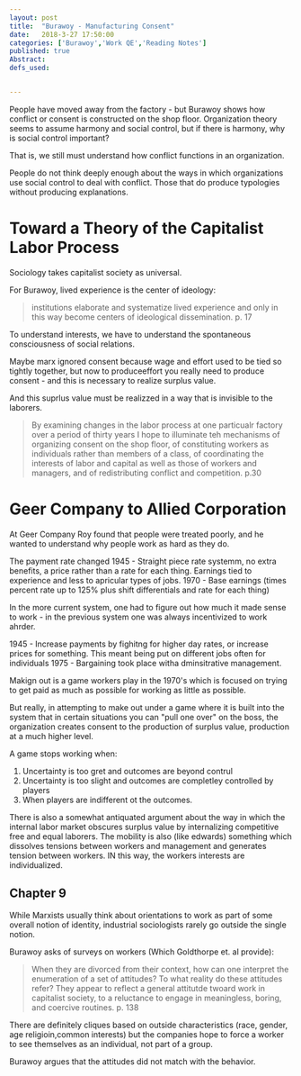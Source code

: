 ```yaml
---
layout: post
title:  "Burawoy - Manufacturing Consent"
date:   2018-3-27 17:50:00
categories: ['Burawoy','Work QE','Reading Notes']
published: true
Abstract:
defs_used:


---
```


People have moved away from the factory - but Burawoy shows how conflict or consent is constructed on the shop floor. Organization theory seems to assume harmony and social control, but if there is harmony, why is social control important?

That is, we still must understand how conflict functions in an organization.

People do not think deeply enough about the ways in which organizations use social control to deal with conflict. Those that do produce typologies without producing explanations.

# Toward a Theory of the Capitalist Labor Process

Sociology takes capitalist society as universal.

For Burawoy, lived experience is the center of ideology:
>institutions elaborate and systematize lived experience and only in this way become centers of ideological dissemination. p. 17

To understand interests, we have to understand the spontaneous consciousness of social relations.

Maybe marx ignored consent because wage and effort used to be tied so tightly together, but now to produceeffort you really need to produce consent - and this is necessary to realize surplus value.

And this suprlus value must be realizzed in a way that is invisible to the laborers.

>By examining changes in the labor process at one particualr factory over a period of thirty years I hope to illuminate teh mechanisms of organizing consent on the shop floor, of constituting workers as individuals rather than members of a class, of coordinating the interests of labor and capital as well as those of workers and managers, and of redistributing conflict and competition.  p.30

# Geer Company to Allied Corporation

At Geer Company Roy found that people were treated poorly, and he wanted to understand why people work as hard as they do.

The payment rate changed
1945 - Straight piece rate systemm, no extra benefits, a price rather than a rate for each thing. Earnings tied to experience and less to apricular types of jobs.
1970 - Base earnings (times percent rate up to 125% plus shift differentials and rate for each thing)

In the more current system, one had to figure out how much it made sense to work - in the previous system one was always incentivized to work ahrder.

1945 - Increase payments by fighitng for higher day rates, or increase prices for something. This meant being put on different jobs often for individuals
1975 - Bargaining took place witha dminsitrative management.

Makign out is a game workers play in the 1970's which is focused on trying to get paid as much as possible for working as little as possible.

But really, in attempting to make out under a game where it is built into the system that in certain situations you can "pull one over" on the boss, the organization creates consent to the production of surplus value, production at a much higher level.

A game stops working when:
1. Uncertainty is too gret and outcomes are beyond contrul
2. Uncertainty is too slight and outcomes are completley controlled by players
3. When players are indifferent ot the outcomes.

  There is also a somewhat antiquated argument about the way in which the internal labor market obscures surplus value by internalizing competitive free and equal laborers. The mobility is also (like edwards) something which dissolves tensions between workers and management and generates tension between workers. IN this way, the workers interests are individualized.

  ## Chapter 9

  While Marxists usually think about orientations to work as part of some overall notion of identity, industrial sociologists rarely go outside the single notion.

  Burawoy asks of surveys on workers (Which Goldthorpe et. al provide):
  >When they are divorced from their context, how can one interpret the enumeration of a set of attitudes? To what reality do these attitudes refer? They appear to reflect a general attitutde twoard work in capitalist society, to a reluctance to engage in meaningless, boring, and coercive routines. p. 138

  There are definitely cliques based on outside characteristics (race, gender, age religioin,common interests) but the companies hope to force a worker to see themselves as an individual, not part of a group.

  Burawoy argues that the attitudes did not match with the behavior. 
